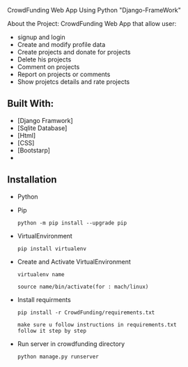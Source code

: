 CrowdFunding Web App Using Python "Django-FrameWork"

About the Project:
CrowdFunding Web App that allow user:
- signup and login
- Create and modify profile data
- Create projects and donate for projects 
- Delete his projects
- Comment on projects
- Report on projects or comments 
- Show projetcs details and rate projects

## Built With:
* [Django Framwork]
* [Sqlite Database]
* [Html]
* [CSS]
* [Bootstarp]
* 
## Installation
- Python 
- Pip  
	``` 
	python -m pip install --upgrade pip 
	```
- VirtualEnvironment
	```
	pip install virtualenv
	```
- Create and Activate VirtualEnvironment
	```
	virtualenv name
	```
	```
	source name/bin/activate(for : mach/linux)
	
	```
- Install requirments
	```
	pip install -r CrowdFunding/requirements.txt
	
	make sure u follow instructions in requirements.txt 
	follow it step by step 
	
	```
	
- Run server in crowdfunding directory
	```
	python manage.py runserver
	```
